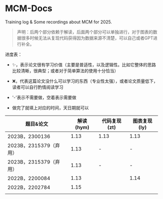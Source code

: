 # MCM-Docs

Training log & Some recordings about MCM for 2025.

> 声明：后两个部分依赖于解读，后面两个部分可以单独进行，对于图表的数据很多时候无法从复现代码获得因为数据来源不清楚，可以自己或者GPT进行补全。

进度表：

- ✨，表示论文很有学习价值（主要是普适性，以及逻辑性。比如它整体的思路比较清晰，很典型；或者对于简单算法的使用十分恰当）

- ❌，代表这篇论文没什么可以学习的东西（专业性太强），或者论文质量低下，读者可以自行酌情阅读学习
- '-'表示不需要做，空着表示需要做
- 做完了就填上对应的时间，天日期就可以

| 题目&论文              | 解读(hym) | 代码复现(zt) | 图表复现(ly) |
| ---------------------- | --------- | ------------ | ------------ |
| 2023B，2300136         | 1.13      | 1.13         | 1.13         |
| 2023B，2315379（弃用） | 1.13      | -            | -            |
| 2023B，2315379（弃用） | 1.13      | -            | -            |
| 2022B，2200084         | 1.13      |              | 1.14         |
| 2022B，2202784         |    1.15       |              |              |
|                        |           |              |              |
